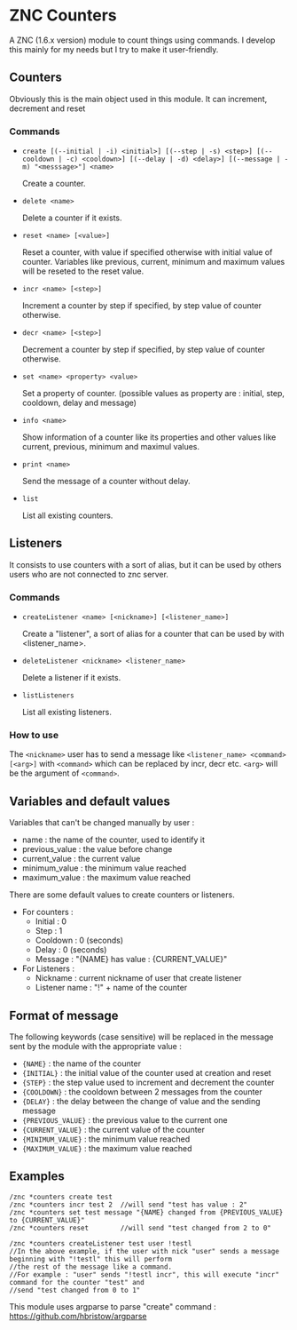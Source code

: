 # ZNC Counters
A ZNC (1.6.x version) module to count things using commands.
I develop this mainly for my needs but I try to make it user-friendly.

## Counters
Obviously this is the main object used in this module. It can increment, decrement and reset
### Commands
- `create [(--initial | -i) <initial>] [(--step | -s) <step>] [(--cooldown | -c) <cooldown>] [(--delay | -d) <delay>] [(--message | -m) "<messsage>"] <name>`

  Create a counter.
- `delete <name>`

  Delete a counter if it exists.
- `reset <name> [<value>]`

  Reset a counter, with value if specified otherwise with initial value of counter. Variables like previous, current, minimum and maximum values will be reseted to the reset value.
- `incr <name> [<step>]`

  Increment a counter by step if specified, by step value of counter otherwise.
- `decr <name> [<step>]`

  Decrement a counter by step if specified, by step value of counter otherwise.
- `set <name> <property> <value>`

  Set a property of counter. (possible values as property are : initial, step, cooldown, delay and message)
- `info <name>`

  Show information of a counter like its properties and other values like current, previous, minimum and maximul values.
- `print <name>`

  Send the message of a counter without delay.
- `list`

  List all existing counters.

## Listeners
It consists to use counters with a sort of alias, but it can be used by others users who are not connected to znc server.
### Commands
- `createListener <name> [<nickname>] [<listener_name>]`

  Create a "listener", a sort of alias for a counter that can be used by <nickname> with <listener_name>.
- `deleteListener <nickname> <listener_name>`

  Delete a listener if it exists.
- `listListeners`

  List all existing listeners.

### How to use
  The `<nickname>` user has to send a message like `<listener_name> <command> [<arg>]` with `<command>` which can be replaced by incr, decr etc.
  `<arg>` will be the argument of `<command>`.

## Variables and default values
Variables that can't be changed manually by user :
- name : the name of the counter, used to identify it
- previous_value : the value before change
- current_value : the current value
- minimum_value : the minimum value reached
- maximum_value : the maximum value reached
  
There are some default values to create counters or listeners.
- For counters :
  - Initial : 0
  - Step : 1
  - Cooldown : 0 (seconds)
  - Delay : 0 (seconds)
  - Message : "{NAME} has value : {CURRENT_VALUE}"
- For Listeners :
  - Nickname : current nickname of user that create listener
  - Listener name : "!" + name of the counter

## Format of message
The following keywords (case sensitive) will be replaced in the message sent by the module with the appropriate value :
- `{NAME}` : the name of the counter
- `{INITIAL}` : the initial value of the counter used at creation and reset
- `{STEP}` : the step value used to increment and decrement the counter
- `{COOLDOWN}` : the cooldown between 2 messages from the counter
- `{DELAY}` : the delay between the change of value and the sending message
- `{PREVIOUS_VALUE}` : the previous value to the current one
- `{CURRENT_VALUE}` : the current value of the counter
- `{MINIMUM_VALUE}` : the minimum value reached
- `{MAXIMUM_VALUE}` : the maximum value reached

## Examples
```
/znc *counters create test
/znc *counters incr test 2  //will send "test has value : 2"
/znc *counters set test message "{NAME} changed from {PREVIOUS_VALUE} to {CURRENT_VALUE}"
/znc *counters reset        //will send "test changed from 2 to 0"

/znc *counters createListener test user !testl
//In the above example, if the user with nick "user" sends a message beginning with "!testl" this will perform
//the rest of the message like a command.
//For example : "user" sends "!testl incr", this will execute "incr" command for the counter "test" and
//send "test changed from 0 to 1"
```

This module uses argparse to parse "create" command : https://github.com/hbristow/argparse

